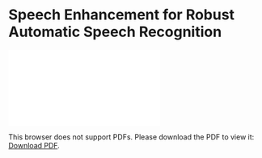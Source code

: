 # Speech Enhancement for Robust Automatic Speech Recognition 

<object data="main/poster.pdf" type="application/pdf" width="700px" height="700px">
    <embed src="main/poster.pdf">
        <p>This browser does not support PDFs. Please download the PDF to view it: <a href="http://yoursite.com/the.pdf">Download PDF</a>.</p>
    </embed>
</object>
